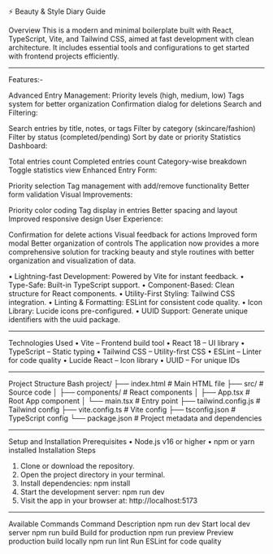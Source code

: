 ⚡ Beauty & Style Diary Guide

Overview
This is a modern and minimal boilerplate built with React, TypeScript, Vite, and Tailwind CSS, aimed at fast development with clean architecture. It includes essential tools and configurations to get started with frontend projects efficiently.
________________________________________

Features:-

Advanced Entry Management:
Priority levels (high, medium, low)
Tags system for better organization
Confirmation dialog for deletions
Search and Filtering:

Search entries by title, notes, or tags
Filter by category (skincare/fashion)
Filter by status (completed/pending)
Sort by date or priority
Statistics Dashboard:

Total entries count
Completed entries count
Category-wise breakdown
Toggle statistics view
Enhanced Entry Form:

Priority selection
Tag management with add/remove functionality
Better form validation
Visual Improvements:

Priority color coding
Tag display in entries
Better spacing and layout
Improved responsive design
User Experience:

Confirmation for delete actions
Visual feedback for actions
Improved form modal
Better organization of controls
The application now provides a more comprehensive solution for tracking beauty and style routines with better organization and visualization of data.


•	Lightning-fast Development: Powered by Vite for instant feedback.
•	Type-Safe: Built-in TypeScript support.
•	Component-Based: Clean structure for React components.
•	Utility-First Styling: Tailwind CSS integration.
•	Linting & Formatting: ESLint for consistent code quality.
•	Icon Library: Lucide icons pre-configured.
•	UUID Support: Generate unique identifiers with the uuid package.
________________________________________
Technologies Used
•	Vite – Frontend build tool
•	React 18 – UI library
•	TypeScript – Static typing
•	Tailwind CSS – Utility-first CSS
•	ESLint – Linter for code quality
•	Lucide React – Icon library
•	UUID – For unique IDs
________________________________________
Project Structure
Bash
project/
├── index.html               # Main HTML file
├── src/                     # Source code
│   ├── components/          # React components
│   ├── App.tsx              # Root App component
│   └── main.tsx             # Entry point
├── tailwind.config.js       # Tailwind config
├── vite.config.ts           # Vite config
├── tsconfig.json            # TypeScript config
└── package.json             # Project metadata and dependencies
________________________________________
Setup and Installation
Prerequisites
•	Node.js v16 or higher
•	npm or yarn installed
Installation Steps
1.	Clone or download the repository.
2.	Open the project directory in your terminal.
3.	Install dependencies: npm install
4.	Start the development server: npm run dev
5.	Visit the app in your browser at: http://localhost:5173
________________________________________
Available Commands
Command	Description
npm run dev	Start local dev server
npm run build	Build for production
npm run preview	Preview production build locally
npm run lint	Run ESLint for code quality

